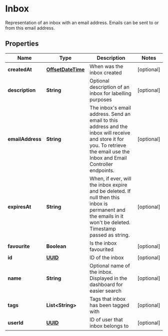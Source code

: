 

# Inbox

Representation of an inbox with an email address. Emails can be sent to or from this email address.
## Properties

Name | Type | Description | Notes
------------ | ------------- | ------------- | -------------
**createdAt** | [**OffsetDateTime**](OffsetDateTime.md) | When was the inbox created |  [optional]
**description** | **String** | Optional description of an inbox for labelling purposes |  [optional]
**emailAddress** | **String** | The inbox&#39;s email address. Send an email to this address and the inbox will receive and store it for you. To retrieve the email use the Inbox and Email Controller endpoints. |  [optional]
**expiresAt** | **String** | When, if ever, will the inbox expire and be deleted. If null then this inbox is permanent and the emails in it won&#39;t be deleted. Timestamp passed as string. |  [optional]
**favourite** | **Boolean** | Is the inbox favourited |  [optional]
**id** | [**UUID**](UUID.md) | ID of the inbox |  [optional]
**name** | **String** | Optional name of the inbox. Displayed in the dashboard for easier search |  [optional]
**tags** | **List&lt;String&gt;** | Tags that inbox has been tagged with |  [optional]
**userId** | [**UUID**](UUID.md) | ID of user that inbox belongs to |  [optional]



